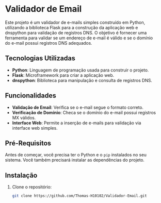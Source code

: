 # Validador de Email

Este projeto é um validador de e-mails simples construído em Python, utilizando a biblioteca Flask para a construção da aplicação web e dnspython para validação de registros DNS. O objetivo é fornecer uma ferramenta para validar se um endereço de e-mail é válido e se o domínio do e-mail possui registros DNS adequados.

## Tecnologias Utilizadas

- **Python**: Linguagem de programação usada para construir o projeto.
- **Flask**: Microframework para criar a aplicação web.
- **dnspython**: Biblioteca para manipulação e consulta de registros DNS.

## Funcionalidades

- **Validação de Email**: Verifica se o e-mail segue o formato correto.
- **Verificação de Domínio**: Checa se o domínio do e-mail possui registros MX válidos.
- **Interface Web**: Permite a inserção de e-mails para validação via interface web simples.

## Pré-Requisitos

Antes de começar, você precisa ter o Python e o `pip` instalados no seu sistema. Você também precisará instalar as dependências do projeto.

## Instalação

1. Clone o repositório:

   ```bash
   git clone https://github.com/Thomas-H10102/Validador-Email.git
